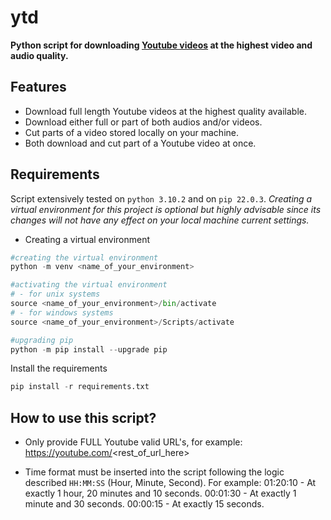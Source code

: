 # ytd

**Python script for downloading <u>Youtube videos</u> at the highest video and audio quality.** 

## Features

- Download full length Youtube videos at the highest quality available.
- Download either full or part of both audios and/or videos.
- Cut parts of a video stored locally on your machine.
- Both download and cut part of a Youtube video at once.

## Requirements

Script extensively tested on `python 3.10.2` and on `pip 22.0.3`. 
*Creating a virtual environment for this project is optional but highly advisable since its changes will not have any effect on your local machine current settings.*

- Creating a virtual environment

```python
#creating the virtual environment
python -m venv <name_of_your_environment>

#activating the virtual environment
# - for unix systems
source <name_of_your_environment>/bin/activate
# - for windows systems
source <name_of_your_environment>/Scripts/activate

#upgrading pip
python -m pip install --upgrade pip
```

Install the requirements

```python
pip install -r requirements.txt
```

## How to use this script?

- Only provide FULL Youtube valid URL's, for example:
https://youtube.com/<rest_of_url_here>

- Time format must be inserted into the script following the logic described `HH:MM:SS` (Hour, Minute, Second). For example:
01:20:10 - At exactly 1 hour, 20 minutes and 10 seconds.
00:01:30 - At exactly 1 minute and 30 seconds.
00:00:15 - At exactly 15 seconds.

